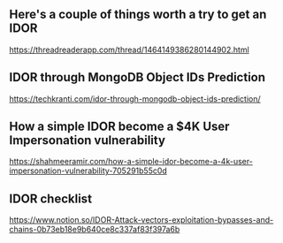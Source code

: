 ## Here's a couple of things worth a try to get an IDOR
https://threadreaderapp.com/thread/1464149386280144902.html

## IDOR through MongoDB Object IDs Prediction
https://techkranti.com/idor-through-mongodb-object-ids-prediction/

## How a simple IDOR become a $4K User Impersonation vulnerability
https://shahmeeramir.com/how-a-simple-idor-become-a-4k-user-impersonation-vulnerability-705291b55c0d

## IDOR checklist
https://www.notion.so/IDOR-Attack-vectors-exploitation-bypasses-and-chains-0b73eb18e9b640ce8c337af83f397a6b

